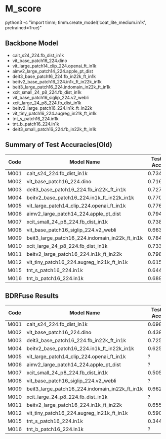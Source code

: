 # M_score

python3 -c "import timm; timm.create_model('coat_lite_medium.in1k', pretrained=True)"

## Backbone Model

- cait_s24_224.fb_dist_in1k
- vit_base_patch16_224.dino
- vit_large_patch14_clip_224.openai_ft_in1k
- aimv2_large_patch14_224.apple_pt_dist
- deit3_base_patch16_224.fb_in22k_ft_in1k
- beitv2_base_patch16_224.in1k_ft_in22k_in1k
- beit3_large_patch16_224.indomain_in22k_ft_in1k
- xcit_small_24_p8_224.fb_dist_in1k
- vit_base_patch16_siglip_224.v2_webli
- xcit_large_24_p8_224.fb_dist_in1k
- beitv2_large_patch16_224.in1k_ft_in22k
- vit_tiny_patch16_224.augreg_in21k_ft_in1k
- tnt_s_patch16_224.in1k
- tnt_b_patch16_224.in1k
- deit3_small_patch16_224.fb_in22k_ft_in1k

## Summary of Test Accuracies(Old)

| Code | Model Name | Test Acc |
|------|------------|----------|
| M001 | cait_s24_224.fb_dist_in1k | 0.7346 |
| M002 | vit_base_patch16_224.dino | 0.7160 |
| M003 | deit3_base_patch16_224.fb_in22k_ft_in1k | 0.7275 |
| M004 | beitv2_base_patch16_224.in1k_ft_in22k_in1k | 0.7704 |
| M005 | vit_large_patch14_clip_224.openai_ft_in1k | 0.7761 |
| M006 | aimv2_large_patch14_224.apple_pt_dist | 0.7947 |
| M007 | xcit_small_24_p8_224.fb_dist_in1k | 0.7382 |
| M008 | vit_base_patch16_siglip_224.v2_webli | 0.6638 |
| M009 | beit3_large_patch16_224.indomain_in22k_ft_in1k | 0.7847 |
| M010 | xcit_large_24_p8_224.fb_dist_in1k | 0.7332 |
| M011 | beitv2_large_patch16_224.in1k_ft_in22k | 0.7983 |
| M012 | vit_tiny_patch16_224.augreg_in21k_ft_in1k | 0.6152 |
| M015 | tnt_s_patch16_224.in1k | 0.6445 |
| M016 | tnt_b_patch16_224.in1k | 0.6896 |

## BDRFuse Results

| Code | Model Name | Test Acc |
|------|------------|----------|
| M001 | cait_s24_224.fb_dist_in1k | 0.6981 |
| M002 | vit_base_patch16_224.dino | 0.4392 |
| M003 | deit3_base_patch16_224.fb_in22k_ft_in1k | 0.7253 |
| M004 | beitv2_base_patch16_224.in1k_ft_in22k_in1k | 0.6252 |
| M005 | vit_large_patch14_clip_224.openai_ft_in1k | ? |
| M006 | aimv2_large_patch14_224.apple_pt_dist | ? |
| M007 | xcit_small_24_p8_224.fb_dist_in1k | 0.5057 |
| M008 | vit_base_patch16_siglip_224.v2_webli | ? |
| M009 | beit3_large_patch16_224.indomain_in22k_ft_in1k | 0.6624 |
| M010 | xcit_large_24_p8_224.fb_dist_in1k | ? |
| M011 | beitv2_large_patch16_224.in1k_ft_in22k | 0.6559 |
| M012 | vit_tiny_patch16_224.augreg_in21k_ft_in1k | 0.5908 |
| M015 | tnt_s_patch16_224.in1k | 0.3441 |
| M016 | tnt_b_patch16_224.in1k | ? |